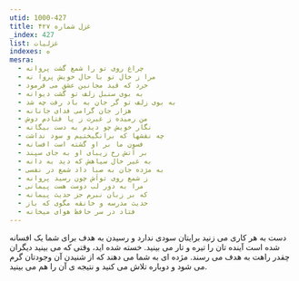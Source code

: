 ```yaml
---
utid: 1000-427
title: غزل شماره ۴۲۷
_index: 427
list: غزلیات
indexes: ه
mesra:
  - چراغ روی تو را شمع گشت پروانه
  - مرا ز خال تو با حال خویش پروا نه
  - خرد که قید مجانین عشق می فرمود
  - به بوی سنبل زلف تو گشت دیوانه
  - به بوی زلف تو گر جان به باد رفت چه شد
  - هزار جان گرامی فدای جانانه
  - من رمیده ز غیرت ز پا فتادم دوش
  - نگار خویش چو دیدم به دست بیگانه
  - چه نقشها که برانگیختیم و سود نداشت
  - فسون ما بر او گشته است افسانه
  - بر آتش رخ زیبای او به جای سپند
  - به غیر خال سیاهش که دید به دانه
  - به مژده جان به صبا داد شمع در نفسی
  - ز شمع روی تواَش چون رسید پروانه
  - مرا به دور لب دوست هست پیمانی
  - که بر زبان نبرم جز حدیث پیمانه
  - حدیث مدرسه و خانقه مگوی که باز
  - فتاد در سر حافظ هوای میخانه
---
```

دست به هر کاری می زنید برایتان سودی ندارد و رسیدن به هدف برای شما یک افسانه شده است آینده تان را تیره و تار می بینید. خسته شده اید، وقتی که می بینید دیگران چقدر راهت به هدف می رسند. مژده ای به شما می دهند که از شنیدن آن وجودتان گرم می شود و دوباره تلاش می کنید و نتیجه ی آن را هم می بینید.
